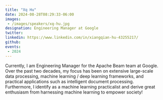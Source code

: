 ```yaml
---
title: "Xq Hu"
date: 2024-08-28T08:29:33-06:00
images: 
 - /images/speakers/xq-hu.jpg
designation: Engineering Manager at Google
twitter: 
linkedin: https://www.linkedin.com/in/xiangqian-hu-43255217/
github: 
events:
 - 2024
---
```


Currently, I am Engineering Manager for the Apache Beam team at Google. Over the past two decades, my focus has been on extensive large-scale data processing, machine learning / deep learning frameworks, and practical applications such as intelligent document processing. Furthermore, I identify as a machine learning practicalist and derive great enthusiasm from harnessing machine learning to empower society!
